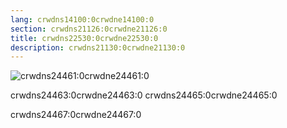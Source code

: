 ```yaml
---
lang: crwdns14100:0crwdne14100:0
section: crwdns21126:0crwdne21126:0
title: crwdns22530:0crwdne22530:0
description: crwdns21130:0crwdne21130:0
---
```


![crwdns24461:0crwdne24461:0](crwdns24459:0crwdne24459:0)

crwdns24463:0crwdne24463:0 crwdns24465:0crwdne24465:0

crwdns24467:0crwdne24467:0

